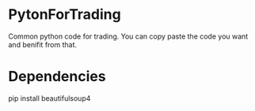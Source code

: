 # PytonForTrading
Common python code for trading. You can copy paste the code you want and benifit from that.


# Dependencies
pip install beautifulsoup4
